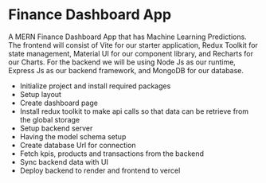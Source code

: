 # Finance Dashboard App

A MERN Finance Dashboard App that has Machine Learning Predictions. The frontend will consist of Vite for our starter application, Redux Toolkit for state management, Material UI for our component library, and Recharts for our Charts. For the backend we will be using Node Js as our runtime, Express Js as our backend framework, and MongoDB for our database.

- Initialize project and install required packages
- Setup layout
- Create dashboard page
- Install redux toolkit to make api calls so that data can be retrieve from the global storage
- Setup backend server
- Having the model schema setup
- Create database Url for connection
- Fetch kpis, products and transactions from the backend
- Sync backend data with UI
- Deploy backend to render and frontend to vercel
